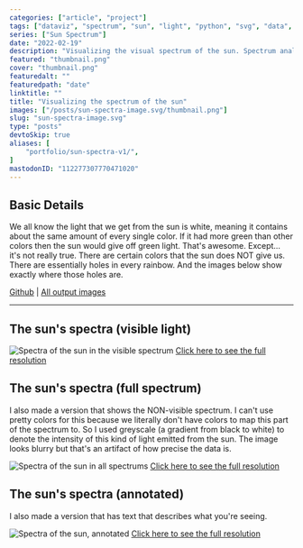 ```yaml
---
categories: ["article", "project"]
tags: ["dataviz", "spectrum", "sun", "light", "python", "svg", "data", "science"]
series: ["Sun Spectrum"]
date: "2022-02-19"
description: "Visualizing the visual spectrum of the sun. Spectrum analysis, wavelengths of light, data visualization"
featured: "thumbnail.png"
cover: "thumbnail.png"
featuredalt: ""
featuredpath: "date"
linktitle: ""
title: "Visualizing the spectrum of the sun"
images: ["/posts/sun-spectra-image.svg/thumbnail.png"]
slug: "sun-spectra-image.svg"
type: "posts"
devtoSkip: true
aliases: [
    "portfolio/sun-spectra-v1/",
]
mastodonID: "112277307770471020"
---
```


## Basic Details

We all know the light that we get from the sun is white, meaning it contains about the same amount of every single color. If it had more green than other colors then the sun would give off green light. That's awesome. Except... it's not really true. There are certain colors that the sun does NOT give us. There are essentially holes in every rainbow. And the images below show exactly where those holes are.

[Github](https://github.com/sudorandom/sun-fingerprint) | [All output images](https://github.com/sudorandom/sun-fingerprint/tree/main/output)

-------
## The sun's spectra (visible light)
![Spectra of the sun in the visible spectrum](/posts/sun-spectra-image.svg/visible.svg "The Sun")
[Click here to see the full resolution](/posts/sun-spectra-image.svg/visible.svg)

## The sun's spectra (full spectrum)
I also made a version that shows the NON-visible spectrum. I can't use pretty colors for this because we literally don't have colors to map this part of the spectrum to. So I used greyscale (a gradient from black to white) to denote the intensity of this kind of light emitted from the sun. The image looks blurry but that's an artifact of how precise the data is.

![Spectra of the sun in all spectrums](/posts/sun-spectra-image.svg/non-visible.svg "The Sun")
[Click here to see the full resolution](/posts/sun-spectra-image.svg/non-visible.svg)


## The sun's spectra (annotated)

I also made a version that has text that describes what you're seeing.

![Spectra of the sun, annotated](/posts/sun-spectra-image.svg/annotated.svg "The Sun")
[Click here to see the full resolution](/posts/sun-spectra-image.svg/annotated.svg)
